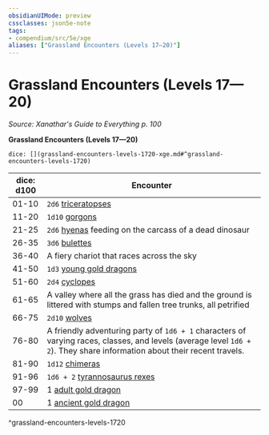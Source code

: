 ```yaml
---
obsidianUIMode: preview
cssclasses: json5e-note
tags:
- compendium/src/5e/xge
aliases: ["Grassland Encounters (Levels 17—20)"]
---
```

# Grassland Encounters (Levels 17—20)
*Source: Xanathar's Guide to Everything p. 100* 

**Grassland Encounters (Levels 17—20)**

`dice: [](grassland-encounters-levels-1720-xge.md#^grassland-encounters-levels-1720)`

| dice: d100 | Encounter |
|------------|-----------|
| 01-10 | `2d6` [triceratopses](5E2014官方资源/bestiary/beast/triceratops.md) |
| 11-20 | `1d10` [gorgons](5E2014官方资源/bestiary/monstrosity/gorgon.md) |
| 21-25 | `2d6` [hyenas](5E2014官方资源/bestiary/beast/hyena.md) feeding on the carcass of a dead dinosaur |
| 26-35 | `3d6` [bulettes](5E2014官方资源/bestiary/monstrosity/bulette.md) |
| 36-40 | A fiery chariot that races across the sky |
| 41-50 | `1d3` [young gold dragons](5E2014官方资源/bestiary/dragon/young-gold-dragon.md) |
| 51-60 | `2d4` [cyclopes](5E2014官方资源/bestiary/giant/cyclops.md) |
| 61-65 | A valley where all the grass has died and the ground is littered with stumps and fallen tree trunks, all petrified |
| 66-75 | `2d10` [wolves](5E2014官方资源/bestiary/beast/wolf.md) |
| 76-80 | A friendly adventuring party of `1d6 + 1` characters of varying races, classes, and levels (average level `1d6 + 2`). They share information about their recent travels. |
| 81-90 | `1d12` [chimeras](5E2014官方资源/bestiary/monstrosity/chimera.md) |
| 91-96 | `1d6 + 2` [tyrannosaurus rexes](5E2014官方资源/bestiary/beast/tyrannosaurus-rex.md) |
| 97-99 | 1 [adult gold dragon](5E2014官方资源/bestiary/dragon/adult-gold-dragon.md) |
| 00 | 1 [ancient gold dragon](5E2014官方资源/bestiary/dragon/ancient-gold-dragon.md) |
^grassland-encounters-levels-1720